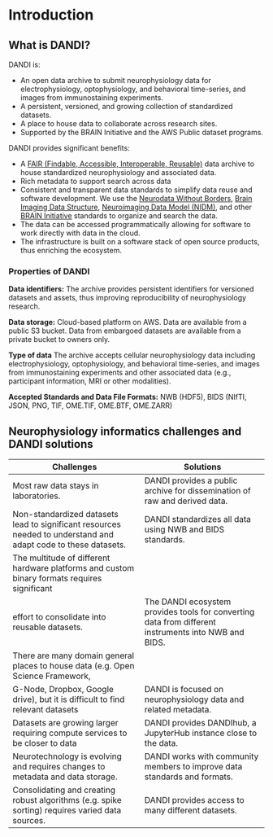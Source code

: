 # Introduction

## What is DANDI?

DANDI is:

- An open data archive to submit neurophysiology data for electrophysiology,
optophysiology, and behavioral time-series, and images from immunostaining experiments.
- A persistent, versioned, and growing collection of standardized datasets.
- A place to house data to collaborate across research sites.
- Supported by the BRAIN Initiative and the AWS Public dataset programs.

DANDI provides significant benefits:

- A [FAIR (Findable, Accessible, Interoperable, Reusable)](https://www.force11.org/group/fairgroup/fairprinciples) data archive to house standardized neurophysiology and associated data.
- Rich metadata to support search across data
- Consistent and transparent data standards to simplify data reuse and software development. We use the [Neurodata Without Borders](https://nwb.org), 
[Brain Imaging Data Structure](https://bids.neuroimaging.io/),
[Neuroimaging Data Model (NIDM)](http://nidm.nidash.org/), and other [BRAIN Initiative](https://braininitiative.nih.gov/) standards to organize and search the data. 
- The data can be accessed programmatically allowing for software to work directly with data in the cloud.
- The infrastructure is built on a software stack of open source products, thus enriching the ecosystem.

### Properties of DANDI 

**Data identifiers:** The archive provides persistent identifiers for versioned datasets and assets, thus improving reproducibility of neurophysiology research.

**Data storage:** Cloud-based platform on AWS. Data are available from a public S3 bucket. Data from embargoed datasets are available from a private bucket to owners only.

**Type of data** The archive accepts cellular neurophysiology data including electrophysiology, optophysiology, and behavioral time-series, and images from immunostaining experiments and other associated data (e.g., participant information, MRI or other modalities).

**Accepted Standards and Data File Formats:** NWB (HDF5), BIDS (NIfTI, JSON, PNG, TIF, OME.TIF, OME.BTF, OME.ZARR)

## Neurophysiology informatics challenges and DANDI solutions

| Challenges | Solutions |
|---|---|
| Most raw data stays in laboratories. | DANDI provides a public archive for dissemination of raw and derived data. |
| Non-standardized datasets lead to significant resources needed to understand and adapt code to these datasets. | DANDI standardizes all data using NWB and BIDS standards. |
| The multitude of different hardware platforms and custom binary formats requires significant
effort to consolidate into reusable datasets. | The DANDI ecosystem provides tools for converting data from different instruments into NWB and BIDS. |
| There are many domain general places to house data (e.g. Open Science Framework,
G-Node, Dropbox, Google drive), but it is difficult to find relevant datasets | DANDI is focused on neurophysiology data and related metadata. |
| Datasets are growing larger requiring compute services to be closer to data | DANDI provides DANDIhub, a JupyterHub instance close to the data. |
| Neurotechnology is evolving and requires changes to metadata and data storage. | DANDI works with community members to improve data standards and formats. |
| Consolidating and creating robust algorithms (e.g. spike sorting) requires varied data sources. | DANDI provides access to many different datasets. |

